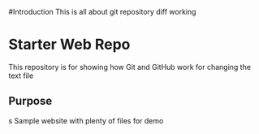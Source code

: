 #Introduction
This is all about git repository diff working

# Starter Web Repo

This repository is for showing how Git and GitHub work for changing the text file

## Purpose
s
Sample website with plenty of files for demo